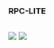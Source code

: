 ### RPC-LITE
![](https://img.shields.io/badge/build-passing-brightgreen.svg)
![](https://img.shields.io/readthedocs/pip.svg)
---
